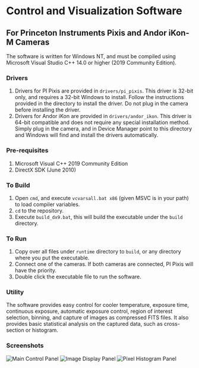 # Control and Visualization Software 
## For Princeton Instruments Pixis and Andor iKon-M Cameras
The software is written for Windows NT, and must be compiled using Microsoft Visual Studio C++ 14.0 or higher (2019 Community Edition).

### Drivers
1. Drivers for PI Pixis are provided in `drivers/pi_pixis`. This driver is 32-bit only, and requires a 32-bit Windows to install. Follow the instructions provided in the directory to install the driver. Do not plug in the camera before installing the driver.
2. Drivers for Andor iKon are provided in `drivers/andor_ikon`. This driver is 64-bit compatible and does not require any special installation method. Simply plug in the camera, and in Device Manager point to this directory and Windows will find and install the drivers automatically.

### Pre-requisites
1. Microsoft Visual C++ 2019 Community Edition
2. DirectX SDK (June 2010) 

### To Build
1. Open `cmd`, and execute `vcvarsall.bat x86` (given MSVC is in your path) to load compiler variables.
2. `cd` to the repository.
3. Execute `build_dx9.bat`, this will build the executable under the `build` directory.

### To Run
1. Copy over all files under `runtime` directory to `build`, or any directory where you put the executable.
2. Connect one of the cameras. If both cameras are connected, PI Pixis will have the priority.
3. Double click the executable file to run the software.

### Utility
The software provides easy control for cooler temperature, exposure time, continuous exposure, automatic exposure control, region of interest selection, binning, and capture of images as compressed FITS files. It also provides basic statistical analysis on the captured data, such as cross-section or histogram.

### Screenshots
![Main Control Panel](https://github.com/sunipkmukherjee/hitmis_cams/blob/a558d7867177754c4ce997324bd77169213df72e/screenshots/hitmis_win1.PNG)
![Image Display Panel](https://github.com/sunipkmukherjee/hitmis_cams/blob/a558d7867177754c4ce997324bd77169213df72e/screenshots/hitmis_win2.PNG)
![Pixel Histogram Panel](https://github.com/sunipkmukherjee/hitmis_cams/blob/a558d7867177754c4ce997324bd77169213df72e/screenshots/hitmis_win3.PNG)